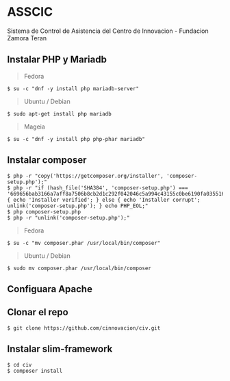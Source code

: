 # ASSCIC

Sistema de Control de Asistencia del Centro de Innovacion - Fundacion Zamora Teran

## Instalar PHP y Mariadb

> Fedora

``` bashscript
$ su -c "dnf -y install php mariadb-server"
```

> Ubuntu / Debian

``` bashscript
$ sudo apt-get install php mariadb
```

> Mageia

``` bashscript
$ su -c "dnf -y install php php-phar mariadb"
```

## Instalar composer

``` bashscript
$ php -r "copy('https://getcomposer.org/installer', 'composer-setup.php');"
$ php -r "if (hash_file('SHA384', 'composer-setup.php') === '669656bab3166a7aff8a7506b8cb2d1c292f042046c5a994c43155c0be6190fa0355160742ab2e1c88d40d5be660b410') { echo 'Installer verified'; } else { echo 'Installer corrupt'; unlink('composer-setup.php'); } echo PHP_EOL;"
$ php composer-setup.php
$ php -r "unlink('composer-setup.php');"
```

> Fedora

``` bashscript
$ su -c "mv composer.phar /usr/local/bin/composer"
```

> Ubuntu / Debian

``` bashscript
$ sudo mv composer.phar /usr/local/bin/composer
```

## Configuara Apache

## Clonar el repo

``` bashscript
$ git clone https://github.com/cinnovacion/civ.git
```

## Instalar slim-framework

``` bashscript
$ cd civ
$ composer install
```
